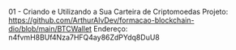 
01 - Criando e Utilizando a Sua Carteira de Criptomoedas
Projeto: https://github.com/ArthurAlvDev/formacao-blockchain-dio/blob/main/BTCWallet
Endereço:  n4fvmH8BUf4Nza7HFQ4ay86ZdPYdq8DuU8

